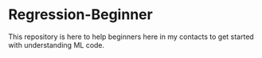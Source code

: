 # Regression-Beginner
This repository is here to help beginners here in my contacts to get started with understanding ML code. 
